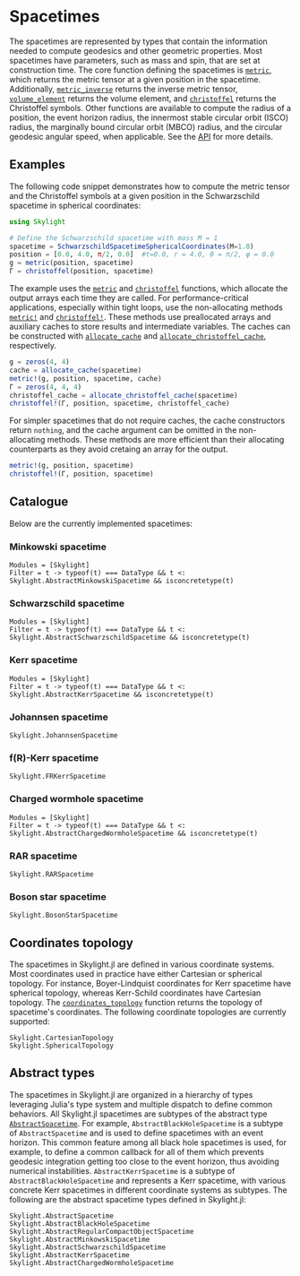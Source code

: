 # Spacetimes

The spacetimes are represented by types that contain the information needed to compute geodesics and other geometric properties. Most spacetimes have parameters, such as mass and spin, that are set at construction time. The core function defining the spacetimes is [`metric`](@ref), which returns the metric tensor at a given position in the spacetime. Additionally, [`metric_inverse`](@ref) returns the inverse metric tensor, [`volume_element`](@ref) returns the volume element, and [`christoffel`](@ref) returns the Christoffel symbols. Other functions are available to compute the radius of a position, the event horizon radius, the innermost stable circular orbit (ISCO) radius, the marginally bound circular orbit (MBCO) radius, and the circular geodesic angular speed, when applicable. See the [API](@ref) for more details.

## Examples

The following code snippet demonstrates how to compute the metric tensor and the Christoffel symbols at a given position in the Schwarzschild spacetime in spherical coordinates:

```julia
using Skylight

# Define the Schwarzschild spacetime with mass M = 1
spacetime = SchwarzschildSpacetimeSphericalCoordinates(M=1.0)
position = [0.0, 4.0, π/2, 0.0]  #t=0.0, r = 4.0, θ = π/2, φ = 0.0
g = metric(position, spacetime)
Γ = christoffel(position, spacetime)
```

The example uses the [`metric`](@ref) and [`christoffel`](@ref) functions, which allocate the output arrays each time they are called. For performance-critical applications, especially within tight loops, use the non-allocating methods [`metric!`](@ref) and [`christoffel!`](@ref). These methods use preallocated arrays and auxiliary caches to store results and intermediate variables. The caches can be constructed with [`allocate_cache`](@ref) and [`allocate_christoffel_cache`](@ref), respectively.

```julia
g = zeros(4, 4)
cache = allocate_cache(spacetime)
metric!(g, position, spacetime, cache)
Γ = zeros(4, 4, 4)
christoffel_cache = allocate_christoffel_cache(spacetime)
christoffel!(Γ, position, spacetime, christoffel_cache)
```

For simpler spacetimes that do not require caches, the cache constructors return `nothing`, and the cache argument can be omitted in the non-allocating methods. These methods are more efficient than their allocating counterparts as they avoid cretaing an array for the output.

```julia
metric!(g, position, spacetime)
christoffel!(Γ, position, spacetime)
```

## Catalogue 

Below are the currently implemented spacetimes:

### Minkowski spacetime

```@autodocs
Modules = [Skylight]
Filter = t -> typeof(t) === DataType && t <: Skylight.AbstractMinkowskiSpacetime && isconcretetype(t)
```

### Schwarzschild spacetime

```@autodocs
Modules = [Skylight]
Filter = t -> typeof(t) === DataType && t <: Skylight.AbstractSchwarzschildSpacetime && isconcretetype(t)
```

### Kerr spacetime

```@autodocs
Modules = [Skylight]
Filter = t -> typeof(t) === DataType && t <: Skylight.AbstractKerrSpacetime && isconcretetype(t)
```

### Johannsen spacetime

```@docs
Skylight.JohannsenSpacetime
```

### f(R)-Kerr spacetime

```@docs
Skylight.FRKerrSpacetime
```

### Charged wormhole spacetime

```@autodocs
Modules = [Skylight]
Filter = t -> typeof(t) === DataType && t <: Skylight.AbstractChargedWormholeSpacetime && isconcretetype(t)
```

### RAR spacetime

```@docs
Skylight.RARSpacetime
```

### Boson star spacetime

```@docs
Skylight.BosonStarSpacetime
```

## Coordinates topology

The spacetimes in Skylight.jl are defined in various coordinate systems. Most coordinates used in practice have either Cartesian or spherical topology. For instance, Boyer-Lindquist coordinates for Kerr spacetime have spherical topology, whereas Kerr-Schild coordinates have Cartesian topology. The [`coordinates_topology`](@ref) function returns the topology of spacetime's coordinates. The following coordinate topologies are currently supported:

```@docs
Skylight.CartesianTopology
Skylight.SphericalTopology
```

## Abstract types

The spacetimes in Skylight.jl are organized in a hierarchy of types leveraging Julia's type system and multiple dispatch to define common behaviors. All Skylight.jl spacetimes are subtypes of the abstract type [`AbstractSpacetime`](@ref). For example, `AbstractBlackHoleSpacetime` is a subtype of `AbstractSpacetime` and is used to define spacetimes with an event horizon. This common feature among all black hole spacetimes is used, for example, to define a common callback for all of them which prevents geodesic integration getting too close to the event horizon, thus avoiding numerical instabilities. `AbstractKerrSpacetime` is a subtype of `AbstractBlackHoleSpacetime` and represents a Kerr spacetime, with various concrete Kerr spacetimes in different coordinate systems as subtypes. The following are the abstract spacetime types defined in Skylight.jl: 

```@docs
Skylight.AbstractSpacetime
Skylight.AbstractBlackHoleSpacetime
Skylight.AbstractRegularCompactObjectSpacetime
Skylight.AbstractMinkowskiSpacetime
Skylight.AbstractSchwarzschildSpacetime
Skylight.AbstractKerrSpacetime
Skylight.AbstractChargedWormholeSpacetime
```
